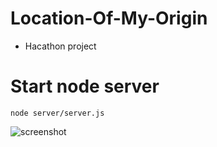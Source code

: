 # Location-Of-My-Origin 
- Hacathon project

# Start node server
`node server/server.js`


![screenshot](./image/Location.png)


